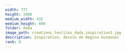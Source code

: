 ```yaml
---
width: 777
height: 1080
medium_width: 432
medium_height: 600
folder: dada
image_path: creations_textiles_dada_inspiration3.jpg
description: Inspiration, dessin de Regina Guimenez
rank: 8
---
```

